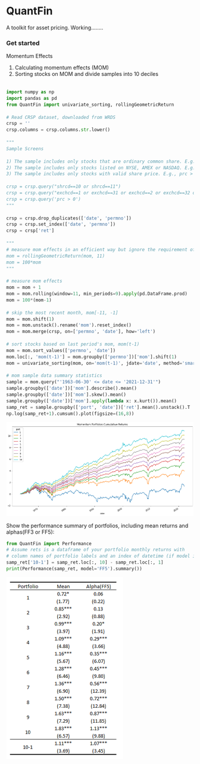 # QuantFin
A toolkit for asset pricing.
Working........


### Get started

Momentum Effects

1) Calculating momentum effects (MOM)
2) Sorting stocks on MOM and divide samples into 10 deciles

```Python

import numpy as np
import pandas as pd
from QuantFin import univariate_sorting, rollingGeometricReturn

# Read CRSP dataset, downloaded from WRDS
crsp = ''
crsp.columns = crsp.columns.str.lower()

"""
Sample Screens

1) The sample includes only stocks that are ordinary common share. E.g., shrcd == 10 or 11.
2) The sample includes only stocks listed on NYSE, AMEX or NASDAQ. E.g., exchcd is 1,2,3,31,32 or 33.
3) The sample includes only stocks with valid share price. E.g., prc > 0.

crsp = crsp.query("shrcd==10 or shrcd==11")
crsp = crsp.query("exchcd==1 or exchcd==31 or exchcd==2 or exchcd==32 or exchcd==3 or exchcd==33")
crsp = crsp.query('prc > 0')
"""

crsp = crsp.drop_duplicates(['date', 'permno'])
crsp = crsp.set_index(['date', 'permno'])
crsp = crsp['ret']

"""
# measure mom effects in an efficient way but ignore the requirement of minimum observations
mom = rollingGeometricReturn(mom, 11)
mom = 100*mom
"""

# measure mom effects
mom = mom + 1
mom = mom.rolling(window=11, min_periods=9).apply(pd.DataFrame.prod)
mom = 100*(mom-1)

# skip the most recent month, mom[-11, -1]
mom = mom.shift(1) 
mom = mom.unstack().rename('mom').reset_index()
mom = mom.merge(crsp, on=['permno', 'date'], how='left')

# sort stocks based on last period's mom, mom(t-1)
mom = mom.sort_values(['permno', 'date'])
mom.loc[:, 'mom(t-1)'] = mom.groupby(['permno'])['mom'].shift(1)
mom = univariate_sorting(mom, on='mom(t-1)', jdate='date', method='smart', label='port')

# mom sample data summary statistics
sample = mom.query("'1963-06-30' <= date <= '2021-12-31'")
sample.groupby(['date'])['mom'].describe().mean()
sample.groupby(['date'])['mom'].skew().mean()
sample.groupby(['date'])['mom'].apply(lambda x: x.kurt()).mean()
samp_ret = sample.groupby(['port', 'date'])['ret'].mean().unstack().T
np.log(samp_ret+1).cumsum().plot(figsize=(16,8))
```
![Momentum Portfolios Returns](momPortsRets.png)

Show the performance summary of portfolios, including mean returns and alphas(FF3 or FF5):
```python
from QuantFin import Performance
# Assume rets is a dataframe of your portfolio monthly returns with 
# column names of portfolio labels and an index of datetime (if model is specified).
samp_ret['10-1'] = samp_ret.loc[:, 10] - samp_ret.loc[:, 1]
print(Performance(samp_ret, model='FF5').summary())
```

![Momentum Portfolios Returns](momRetsMean.png)